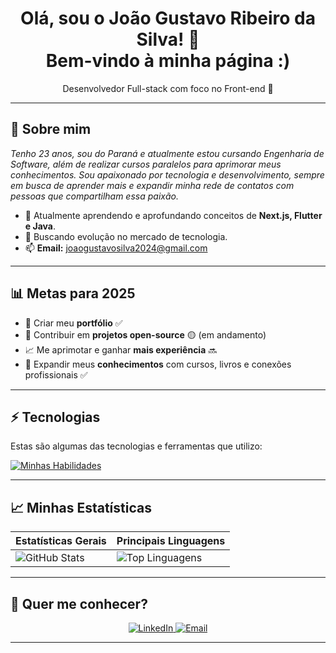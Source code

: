 <h1 align="center">
  Olá, sou o João Gustavo Ribeiro da Silva! 👋  
  <br/>
  Bem-vindo à minha página :)
</h1>

<p align="center">
  Desenvolvedor Full-stack com foco no Front-end 🚀
</p>

---

## 🌻 Sobre mim

<p>
  <em>
    Tenho 23 anos, sou do Paraná e atualmente estou cursando Engenharia de Software, além de realizar cursos paralelos para aprimorar meus conhecimentos.  
    Sou apaixonado por tecnologia e desenvolvimento, sempre em busca de aprender mais e expandir minha rede de contatos com pessoas que compartilham essa paixão.
  </em>
</p>

- 🌱 Atualmente aprendendo e aprofundando conceitos de **Next.js, Flutter e Java**.  
- 🚀 Buscando evolução no mercado de tecnologia.  
- 📫 **Email:** joaogustavosilva2024@gmail.com  

---

## 📊 Metas para 2025

- 📂 Criar meu **portfólio** ✅  
- 🤝 Contribuir em **projetos open-source** 🟡 (em andamento)  
- 📈 Me aprimotar e ganhar **mais experiência** 🔜  
- 📖 Expandir meus **conhecimentos** com cursos, livros e conexões profissionais ✅  

---

## ⚡ Tecnologias  

Estas são algumas das tecnologias e ferramentas que utilizo:

[![Minhas Habilidades](https://skillicons.dev/icons?i=html,css,js,react,nodejs,typescript,nextjs,postgresql,graphql)](https://skillicons.dev)

---

## 📈 Minhas Estatísticas  

| Estatísticas Gerais | Principais Linguagens |
| ------------------- | ------------------- |
| ![GitHub Stats](https://github-readme-stats.vercel.app/api?username=joaosilva-web&show_icons=true&hide_border=true&count_private=true&theme=jolly) | ![Top Linguagens](https://github-readme-stats.vercel.app/api/top-langs/?username=joaosilva-web&langs_count=10&count_private=true&hide_border=true&theme=jolly&layout=compact) |

---

## 💬 Quer me conhecer?

<div align="center">
  <a href="https://www.linkedin.com/in/joaosilvadeveloper/" target="_blank">
    <img src="https://img.shields.io/badge/-LinkedIn-%230077B5?style=for-the-badge&logo=linkedin&logoColor=white" alt="LinkedIn">
  </a>
  <a href="mailto:joaogustavosilva2024@gmail.com">
    <img src="https://img.shields.io/badge/-Gmail-%23333?style=for-the-badge&logo=gmail&logoColor=white" alt="Email">
  </a>
</div>

---
